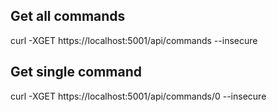 ## Get all commands
curl -XGET https://localhost:5001/api/commands --insecure  

## Get single command
curl -XGET https://localhost:5001/api/commands/0 --insecure  